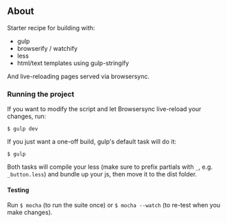 ## About
Starter recipe for building with:

* gulp
* browserify / watchify
* less
* html/text templates using gulp-stringify

And live-reloading pages served via browsersync.

### Running the project

If you want to modify the script and let Browsersync live-reload your changes, run:

    $ gulp dev

If you just want a one-off build, gulp's default task will do it:

    $ gulp

Both tasks will compile your less (make sure to prefix partials with `_`, e.g. `_button.less`) and bundle up your js, then move it to the dist folder.

#### Testing

Run `$ mocha` (to run the suite once) or `$ mocha --watch` (to re-test when you make changes).
